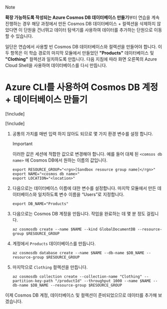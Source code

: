 > [!NOTE]
> **확장 가능하도록 작성되는 Azure Cosmos DB 데이터베이스 만들기**부터 연습을 계속 진행하는 경우 해당 과정에서 만든 Cosmos DB 데이터베이스 + 컬렉션을 삭제하지 않았다면 이 단원을 건너뛰고 데이터 탐색기를 사용하여 데이터를 추가하는 단원으로 이동할 수 있습니다.

일단은 연습에서 사용할 빈 Cosmos DB 데이터베이스와 컬렉션을 만들어야 합니다. 이 두 항목은 이 학습 경로의 마지막 모듈에서 만들었던 **"Products"** 데이터베이스 및 **"Clothing"** 컬렉션과 일치하도록 만듭니다. 다음 지침에 따라 화면 오른쪽의 Azure Cloud Shell을 사용하여 데이터베이스를 다시 만듭니다.

# <a name="create-a-cosmos-db-account--database-with-the-azure-cli"></a>Azure CLI를 사용하여 Cosmos DB 계정 + 데이터베이스 만들기

[!include[](../../../includes/azure-sandbox-activate.md)]

[!include[](../../../includes/azure-sandbox-regions-first-mention-note.md)]

<!--
TODO: This is original text prior to updates to use the sandbox. These can be worked back in as instructions for people using their own subscriptions. There is one more block like this below. Note that the assignment of RESOURCE_GROUP below would need to be different as well.

1. Start by selecting the correct subscription - you want to select the subscription ID associated with your free education access subscription.

    ```azurecli
    az account list --output table
    ```

1. Make sure you see "sandbox" in the subscription list and set it as the current one to use:

    ```azurecli
    az account set --subscription "sandbox"
    ```
    
1. Get the Resource Group that has been created for you. If you are using your own subscription, skip this step and just supply a unique name you want to use in the `RESOURCE_GROUP` environment variable below. Take note of the Resource Group name. This is where we will create our database.

    ```azurecli
    az group list --out table
    ```
-->

1. 공통의 가치를 매번 입력 하지 않아도 되므로 몇 가지 환경 변수를 설정 합니다.

    > [!IMPORTANT]
    > 이러한 값은 세션에 적합한 값으로 변경해야 합니다. 예를 들어 대체 된 `<comsos db name>` 에 Cosmos DB에서 원하는 이름의 값입니다.

    ```azurecli
    export RESOURCE_GROUP="<rgn>[Sandbox resource group name]</rgn>"
    export NAME="<cosmos db name>"
    export LOCATION="<location>"
    ```

2. 다음으로는 데이터베이스 이름에 대한 변수를 설정합니다. 마지막 모듈에서 만든 데이터베이스와 일치하도록 변수 이름을 “Users”로 지정합니다.

    ```azurecli
    export DB_NAME="Products"
    ```

<!-- 

TODO: Pre-sandbox text to be worked back in.

1. If you are doing this on your own subscription, and you are using a _new_ Resource Group (recommended), then use the following command to create the Resource Group. **Important:** If you are using the free education resources provided by Microsoft Learn, then you do not need to execute this step. Instead, make sure the `RESOURCE_GROUP` variable above is set to your assigned resource group.

    ```azurecli
    az group create --name $RESOURCE_GROUP --location $LOCATION
    ```
-->

3. 다음으로는 Cosmos DB 계정을 만듭니다. 작업을 완료하는 데 몇 분 정도 걸립니다.

    ```azurecli
    az cosmosdb create --name $NAME --kind GlobalDocumentDB --resource-group $RESOURCE_GROUP
    ```

4. 계정에서 `Products` 데이터베이스를 만듭니다.

    ```azurecli
    az cosmosdb database create --name $NAME --db-name $DB_NAME --resource-group $RESOURCE_GROUP
    ```

5. 마지막으로 `Clothing` 컬렉션을 만듭니다.

    ```azurecli
    az cosmosdb collection create --collection-name "Clothing" --partition-key-path "/productId" --throughput 1000 --name $NAME --db-name $DB_NAME --resource-group $RESOURCE_GROUP
    ```

이제 Cosmos DB 계정, 데이터베이스 및 컬렉션이 준비되었으므로 데이터를 추가해 보겠습니다.